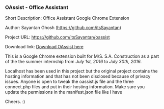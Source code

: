 <h3>OAssist - Office Assistant</h3>

Short Description: Office Assistant Google Chrome Extension

Author: Sayantan Ghosh (https://github.com/itsSayantan)

Project URL: https://github.com/itsSayantan/oassist

Download link: <a target = "_blank" rel = "download" href = 'https://github.com/itsSayantan/oassist/blob/master/oassist.zip'>Download OAssist here</a>

This is a Google Chrome extension built for M/S. S.A. Construction as a part of the the summer internship from <i>July 1st, 2016</i> to <i>July 30th, 2016</i>.

Localhost has been used in this project but the original project contains the hosting information and that has not been disclosed because of privacy issues. Anyone is open to tweak the oassist.js file and the three connect.php files and put in their hosting information. Make sure you update the permissions in the manifest.json file like I have

Cheers. :)

